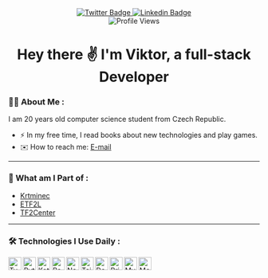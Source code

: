 <div class="header" align="center">
  <div id="badges">
    <a href="https://twitter.com/vciernava">
      <img src="https://img.shields.io/badge/Twitter-blue?style=for-the-badge&logo=twitter&logoColor=white" alt="Twitter Badge"/>
    </a>
    <a href="https://www.linkedin.com/in/vciernava">
      <img src="https://img.shields.io/badge/LinkedIn-blue?style=for-the-badge&logo=linkedin&logoColor=white" alt="Linkedin Badge"/>
    </a>
  </div>
  <img src="https://komarev.com/ghpvc/?username=vciernava&style=flat-square&color=blue" alt="Profile Views"/>
  <h1>
    Hey there ✌️ I'm Viktor, a full-stack Developer
  </h1>
</div>

### 👨‍💻 About Me :
I am 20 years old computer science student from Czech Republic.
- ⚡ In my free time, I read books about new technologies and play games.
- ✉️ How to reach me: [E-mail](mailto://kontakt@viktorciernava.eu)
---

### 🚀 What am I Part of :
- [Krtminec](https://krtminec.cz/)
- [ETF2L](https://etf2l.org/)
- [TF2Center](https://tf2center.com/)
---

### 🛠️ Technologies I Use Daily :
<div>
  <img align="left" width="26px" src="https://cdn.simpleicons.org/typescript/white" alt="TypeScript">
  <img align="left" width="26px" src="https://cdn.simpleicons.org/python/white" alt="Python">
  <img align="left" width="26px" src="https://cdn.simpleicons.org/kotlin/white" alt="Kotlin">
  <img align="left" width="26px" src="https://cdn.simpleicons.org/react/white" alt="React">
  <img align="left" width="26px" src="https://cdn.simpleicons.org/next.js/white" alt="NextJs">
  <img align="left" width="26px" src="https://cdn.simpleicons.org/tailwindcss/white" alt="TailwindCSS">
  <img align="left" width="26px" src="https://cdn.simpleicons.org/docker/white" alt="Docker">
  <img align="left" width="26px" src="https://cdn.simpleicons.org/prisma/white" alt="Prisma">
  <img align="left" width="26px" src="https://cdn.simpleicons.org/mysql/white" alt="Mysql">
  <img align="left" width="26px" src="https://cdn.simpleicons.org/mongodb/white" alt="MongoDB">
</div><br />
